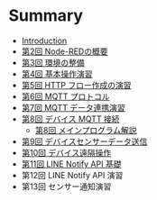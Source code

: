 # Summary

- [Introduction](README.md)
- [第2回 Node-REDの概要](lecture02/00-introduction.md)
- [第3回 環境の整備](lecture03/00-introduction.md)
- [第4回 基本操作演習](lecture04/00-introduction.md)
- [第5回 HTTP フロー作成の演習](lecture05/00-introduction.md)
- [第6回 MQTT プロトコル](lecture06/00-introduction.md)
- [第7回 MQTT データ連携演習](lecture07/00-introduction.md)
- [第8回 デバイス MQTT 接続](lecture08/00-introduction.md)
  - [第8回 メインプログラム解説](lecture08/01-explanation-main-program.md)
- [第9回 デバイスセンサーデータ送信](lecture09/00-introduction.md)
- [第10回 デバイス遠隔操作](lecture10/00-introduction.md)
- [第11回 LINE Notify API 基礎](lecture11/00-introduction.md)
- 第12回 LINE Notify API 演習
- 第13回 センサー通知演習